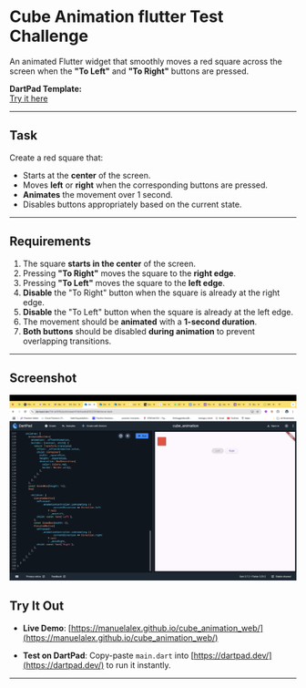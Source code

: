 # Cube Animation flutter Test Challenge

An animated Flutter widget that smoothly moves a red square across the screen when the **"To Left"** and **"To Right"** buttons are pressed.

 **DartPad Template:**  
[Try it here](https://dartpad.dev/?id=a45f6a2eddcdaeb41bbfcea0e9352354)

---

## Task

Create a red square that:
- Starts at the **center** of the screen.
- Moves **left** or **right** when the corresponding buttons are pressed.
- **Animates** the movement over 1 second.
- Disables buttons appropriately based on the current state.

---

## Requirements

1. The square **starts in the center** of the screen.
2. Pressing **"To Right"** moves the square to the **right edge**.
3. Pressing **"To Left"** moves the square to the **left edge**.
4. **Disable** the "To Right" button when the square is already at the right edge.
5. **Disable** the "To Left" button when the square is already at the left edge.
6. The movement should be **animated** with a **1-second duration**.
7. **Both buttons** should be disabled **during animation** to prevent overlapping transitions.

---

## Screenshot

![Dock Screenshot on hover](assets/cube_animation.png)

## Try It Out

- **Live Demo**: [https://manuelalex.github.io/cube_animation_web/](https://manuelalex.github.io/cube_animation_web/)

- **Test on DartPad**: Copy-paste `main.dart` into [https://dartpad.dev/](https://dartpad.dev/) to run it instantly.

---

